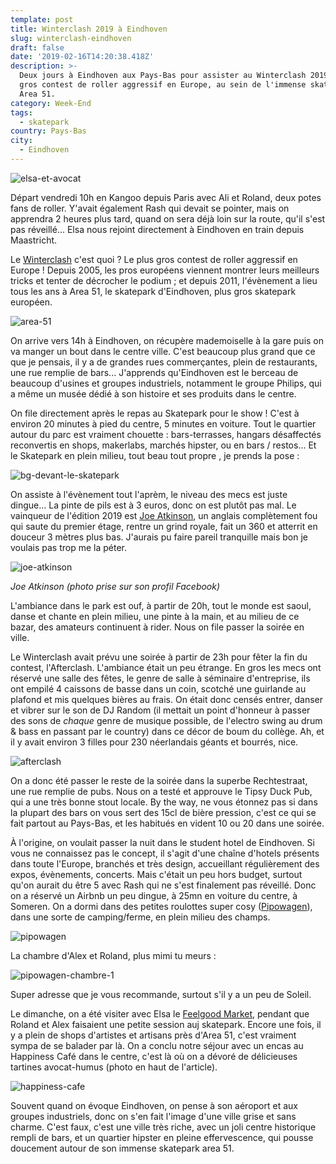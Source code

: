 ```yaml
---
template: post
title: Winterclash 2019 à Eindhoven
slug: winterclash-eindhoven
draft: false
date: '2019-02-16T14:20:38.418Z'
description: >-
  Deux jours à Eindhoven aux Pays-Bas pour assister au Winterclash 2019, le plus
  gros contest de roller aggressif en Europe, au sein de l'immense skatepark
  Area 51.
category: Week-End
tags:
  - skatepark
country: Pays-Bas
city:
  - Eindhoven
---
```

![elsa-et-avocat](/media/52156560_534790013596024_1387334231142694912_n.jpg "Délicieuse tartine avocat hummus à Eindhoven")

Départ vendredi 10h en Kangoo depuis Paris avec Ali et Roland, deux potes fans de roller. Y'avait également Rash qui devait se pointer, mais on apprendra 2 heures plus tard, quand on sera déjà loin sur la route, qu'il s'est pas réveillé... Elsa nous rejoint directement à Eindhoven en train depuis Maastricht. 

Le [Winterclash](https://www.winterclash.com/the-event/history/) c'est quoi ? Le plus gros contest de roller aggressif en Europe ! Depuis 2005, les pros européens viennent montrer leurs meilleurs tricks et tenter de décrocher le podium ; et depuis 2011, l'évènement a lieu tous les ans à Area 51, le skatepark d'Eindhoven, plus gros skatepark européen. 

![area-51](/media/51883589_2245483075702955_7438028658180096000_n.jpg "Échauffement des riders avant la compétition")

On arrive vers 14h à Eindhoven, on récupère mademoiselle à la gare puis on va manger un bout dans le centre ville. C'est beaucoup plus grand que ce que je pensais, il y a de grandes rues commerçantes, plein de restaurants, une rue remplie de bars... J'apprends qu'Eindhoven est le berceau de beaucoup d'usines et groupes industriels, notamment le groupe Philips, qui a même un musée dédié à son histoire et ses produits dans le centre.

On file directement après le repas au Skatepark pour le show ! C'est à environ 20 minutes à pied du centre, 5 minutes en voiture. Tout le quartier autour du parc est vraiment chouette : bars-terrasses, hangars désaffectés reconvertis en shops, makerlabs, marchés hipster, ou en bars / restos... Et le Skatepark en plein milieu, tout beau tout propre , je prends la pose :

![bg-devant-le-skatepark](/media/52523844_426128341454079_6319415055980953600_n.jpg "Un beau gosse devant Area 51")

On assiste à l'évènement tout l'aprèm, le niveau des mecs est juste dingue... La pinte de pils est à 3 euros, donc on est plutôt pas mal. Le vainqueur de l'édition 2019 est [Joe Atkinson](https://www.facebook.com/mrjoeatkinson/), un anglais complètement fou qui saute du premier étage, rentre un grind royale, fait un 360 et atterrit en douceur 3 mètres plus bas. J'aurais pu faire pareil tranquille mais bon je voulais pas trop me la péter. 

![joe-atkinson](/media/36684850_1753713538049723_1466296204152274944_n.jpg "Joe Atkinson, vainqueur catégorie pro")

_Joe Atkinson (photo prise sur son profil Facebook)_

L'ambiance dans le park est ouf, à partir de 20h, tout le monde est saoul, danse et chante en plein milieu, une pinte à la main, et au milieu de ce bazar, des amateurs continuent à rider. Nous on file passer la soirée en ville.

Le Winterclash avait prévu une soirée à partir de 23h pour fêter la fin du contest, l'Afterclash. L'ambiance était un peu étrange. En gros les mecs ont réservé une salle des fêtes, le genre de salle à séminaire d'entreprise, ils ont empilé 4 caissons de basse dans un coin, scotché une guirlande au plafond et mis quelques bières au frais. On était donc censés entrer, danser et vibrer sur le son de DJ Random (il mettait un point d'honneur à passer des sons de _chaque_ genre de musique possible, de l'electro swing au drum & bass en passant par le country) dans ce décor de boum du collège. Ah, et il y avait environ 3 filles pour 230 néerlandais géants et bourrés, nice. 

![afterclash](/media/afterclash.jpg "Afterclash Eindhoven")

On a donc été passer le reste de la soirée dans la superbe Rechtestraat, une rue remplie de pubs. Nous on a testé et approuve le Tipsy Duck Pub, qui a une très bonne stout locale. By the way, ne vous étonnez pas si dans la plupart des bars on vous sert des 15cl de bière pression, c'est ce qui se fait partout au Pays-Bas, et les habitués en vident 10 ou 20 dans une soirée. 

À l'origine, on voulait passer la nuit dans le student hotel de Eindhoven. Si vous ne connaissez pas le concept, il s'agit d'une chaîne d'hotels présents dans toute l'Europe, branchés et très design, accueillant régulièrement des expos, évènements, concerts.  Mais c'était un peu hors budget, surtout qu'on aurait du être 5 avec Rash qui ne s'est finalement pas réveillé. Donc on a réservé un Airbnb un peu dingue, à 25mn en voiture du centre, à Someren. On a dormi dans des petites roulottes super cosy ([Pipowagen](https://www.airbnb.fr/rooms/27625777)), dans une sorte de camping/ferme, en plein milieu des champs.

![pipowagen](/media/52350401_783480062020191_3065851546848722944_n.jpg "Pipowagen")

La chambre d'Alex et Roland, plus mimi tu meurs : 

![pipowagen-chambre-1](/media/52498842_540974253057976_6539123987748749312_n.jpg "Chambre 1")

Super adresse que je vous recommande, surtout s'il y a un peu de Soleil. 

Le dimanche, on a été visiter avec Elsa le [Feelgood Market](https://www.google.com/search?q=feelgood+market+eindhoven&oq=eindhoven+the+feel&aqs=chrome.1.69i57j0l3.3697j0j4&sourceid=chrome&ie=UTF-8), pendant que Roland et Alex faisaient une petite session auj skatepark. Encore une fois, il y a plein de shops d'artistes et artisans près d'Area 51, c'est vraiment sympa de se balader par là. On a conclu notre séjour avec un encas au Happiness Café dans le centre, c'est là où on a dévoré de délicieuses tartines avocat-humus (photo en haut de l'article). 

![happiness-cafe](/media/the-happiness-cafe-eindhoven-1.jpg "Happiness Café dans le centre d'Eindhoven")

Souvent quand on évoque Eindhoven, on pense à son aéroport et aux groupes industriels, donc on s'en fait l'image d'une ville grise et sans charme. C'est faux, c'est une ville très riche, avec un joli centre historique rempli de bars, et un quartier hipster en pleine effervescence, qui pousse doucement autour de son immense skatepark area 51.
